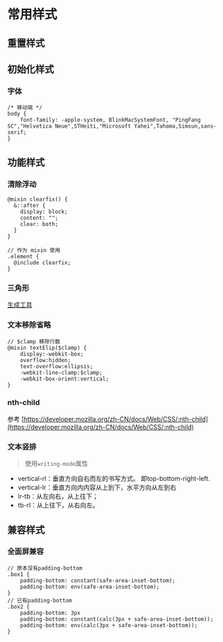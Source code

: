 # 常用样式

## 重置样式

## 初始化样式

### 字体

```
/* 移动端 */
body {
    font-family: -apple-system, BlinkMacSystemFont, "PingFang SC","Helvetica Neue",STHeiti,"Microsoft Yahei",Tahoma,Simsun,sans-serif;
}
```

## 功能样式

### 清除浮动

```
@mixin clearfix() {
  &::after {
    display: block;
    content: "";
    clear: both;
  }
}

// 作为 mixin 使用
.element {
  @include clearfix;
}
```

### 三角形

[生成工具](https://www.jiangweishan.com/tool/sanjx/index.html)

### 文本移除省略

```
// $clamp 移除行数
@mixin textElip($clamp) {
    display:-webkit-box;
    overflow:hidden;
    text-overflow:ellipsis;
    -webkit-line-clamp:$clamp;
    -webkit-box-orient:vertical;
}

```

### nth-child
参考 [https://developer.mozilla.org/zh-CN/docs/Web/CSS/:nth-child](https://developer.mozilla.org/zh-CN/docs/Web/CSS/:nth-child)

### 文本竖排
>使用`writing-mode`属性

- vertical-rl：垂直方向自右而左的书写方式。 即top-bottom-right-left.
- vertical-lr：垂直方向内内容从上到下，水平方向从左到右
- lr-tb：从左向右，从上往下；
- tb-rl：从上往下，从右向左。


## 兼容样式

### 全面屏兼容
```
// 原本没有padding-bottom
.box1 {
    padding-bottom: constant(safe-area-inset-bottom);
    padding-bottom: env(safe-area-inset-bottom);
}
// 已有padding-bottom
.box2 {
    padding-bottom: 3px
    padding-bottom: constant(calc(3px + safe-area-inset-bottom));
    padding-bottom: env(calc(3px + safe-area-inset-bottom));
}
```

###
